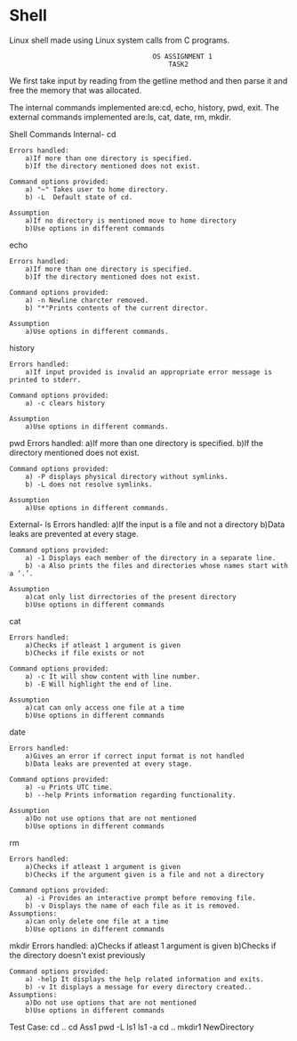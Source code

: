 # Shell
Linux shell made using Linux system calls from C programs.

										OS ASSIGNMENT 1
											TASK2

We first take input by reading from the getline method and then parse it and free the memory that was allocated.

The internal commands implemented are:cd, echo, history, pwd, exit.
The external commands implemented are:ls, cat, date, rm, mkdir.

Shell Commands
Internal-
cd

	Errors handled:
		a)If more than one directory is specified.
		b)If the directory mentioned does not exist.

	Command options provided:
		a) "~" Takes user to home directory.
		b) -L  Default state of cd.

	Assumption
	    a)If no directory is mentioned move to home directory
		b)Use options in different commands 

echo

	Errors handled:
		a)If more than one directory is specified.
		b)If the directory mentioned does not exist.

	Command options provided:
		a) -n Newline charcter removed.
		b) "*"Prints contents of the current director.

	Assumption
		a)Use options in different commands. 

history

	Errors handled:
		a)If input provided is invalid an appropriate error message is printed to stderr.

	Command options provided:
		a) -c clears history

	Assumption
		a)Use options in different commands. 

pwd
	Errors handled:
		a)If more than one directory is specified.
		b)If the directory mentioned does not exist.

	Command options provided:
		a) -P displays physical directory without symlinks.
		b) -L does not resolve symlinks.

	Assumption
		a)Use options in different commands. 


External-
ls
	Errors handled:
		a)If the input is a file and not a directory
		b)Data leaks are prevented at every stage.

	Command options provided:
		a) -1 Displays each member of the directory in a separate line.
		b) -a Also prints the files and directories whose names start with a ‘.’.

	Assumption
	    a)cat only list dirrectories of the present directory
		b)Use options in different commands 

cat

	Errors handled:
		a)Checks if atleast 1 argument is given
		b)Checks if file exists or not

	Command options provided:
		a) -c It will show content with line number.
		b) -E Will highlight the end of line.

	Assumption
	    a)cat can only access one file at a time
		b)Use options in different commands 
date

	Errors handled:
		a)Gives an error if correct input format is not handled
		b)Data leaks are prevented at every stage.

	Command options provided:
		a) -u Prints UTC time.
		b) --help Prints information regarding functionality.

	Assumption
	    a)Do not use options that are not mentioned
		b)Use options in different commands 

rm

	Errors handled:
		a)Checks if atleast 1 argument is given
		b)Checks if the argument given is a file and not a directory

	Command options provided:
		a) -i Provides an interactive prompt before removing file.
		b) -v Displays the name of each file as it is removed.
	Assumptions:
		a)can only delete one file at a time
		b)Use options in different commands 

mkdir
	Errors handled:
		a)Checks if atleast 1 argument is given
		b)Checks if the directory doesn't exist previously

	Command options provided:
		a) -help It displays the help related information and exits.
		b) -v It displays a message for every directory created..
	Assumptions:
		a)Do not use options that are not mentioned
		b)Use options in different commands 


Test Case:
cd ..
cd Ass1
pwd -L
ls1
ls1 -a
cd ..
mkdir1 NewDirectory
